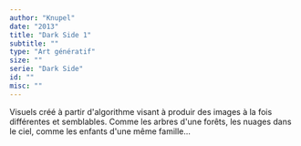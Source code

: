 ```yaml
---
author: "Knupel"
date: "2013"
title: "Dark Side 1"
subtitle: ""
type: "Art génératif"
size: ""
serie: "Dark Side"
id: ""
misc: ""
---
```


Visuels créé à partir d'algorithme visant à produir des images à la fois différentes et semblables. Comme les arbres d'une forêts, les nuages dans le ciel, comme les enfants d'une même famille...